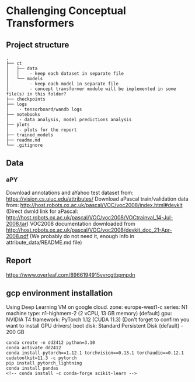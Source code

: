 # Challenging Conceptual Transformers

## Project structure

```
.
├── ct
│   ├── data
│   │    - keep each dataset in separate file
│   └── models
│        - keep each model in separate file
│        - concept transformer module will be implemented in some file(s) in this folder? 
├── checkpoints
├── logs
│    - tensorboard/wandb logs
├── notebooks
│    - data analysis, model predictions analysis
├── plots
│    - plots for the report
├── trained_models
├── readme.md
└── .gitignore
```

## Data

### aPY

Download annotations and aYahoo test dataset from: https://vision.cs.uiuc.edu/attributes/
Download aPascal train/validation data from: http://host.robots.ox.ac.uk/pascal/VOC/voc2008/index.html#devkit
(Direct dwnld link for aPascal: http://host.robots.ox.ac.uk/pascal/VOC/voc2008/VOCtrainval_14-Jul-2008.tar)
VOC2008 documentation downloaded from http://host.robots.ox.ac.uk/pascal/VOC/voc2008/devkit_doc_21-Apr-2008.pdf
(We probably do not need it, enough info in attribute_data/README.md file)

## Report

https://www.overleaf.com/8966194915vvrcgtbpmpdn

## gcp environment installation

Using Deep Learning VM on google cloud.
zone: europe-west1-c
series: N1
machine type: n1-highmem-2 (2 vCPU, 13 GB memory) (default)
gpu: NVIDIA T4
framework: PyTorch 1.12 (CUDA 11.3) (Don't forget to confirm you want to install GPU drivers)
boot disk: Standard Persistent Disk (default) - 200 GB

```
conda create -n dd2412 python=3.10
conda activate dd2412
conda install pytorch==1.12.1 torchvision==0.13.1 torchaudio==0.12.1 cudatoolkit=11.3 -c pytorch
pip install pytorch_lightning
conda install pandas
<!-- conda install -c conda-forge scikit-learn -->
```